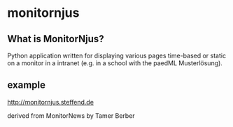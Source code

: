 # monitornjus
## What is MonitorNjus?
Python application written for displaying various pages time-based or static on a monitor in a intranet (e.g. in a school with the paedML Musterlösung).

## example
http://monitornjus.steffend.de

derived from MonitorNews by Tamer Berber
